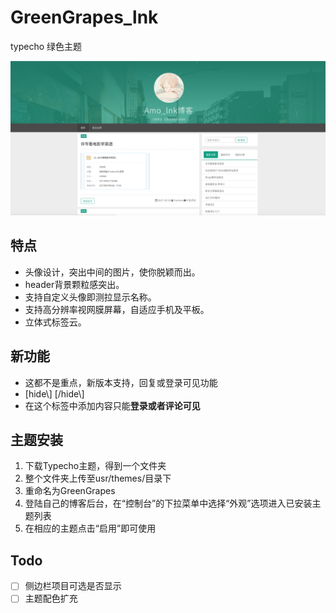 # GreenGrapes_lnk
typecho 绿色主题

![image](https://raw.githubusercontent.com/LarryFranken/GreenGrapes_lnk/master/screenshot.png)

## 特点
* 头像设计，突出中间的图片，使你脱颖而出。
* header背景颗粒感突出。
* 支持自定义头像即测拉显示名称。
* 支持高分辨率视网膜屏幕，自适应手机及平板。
* 立体式标签云。
## 新功能
* 这都不是重点，新版本支持，回复或登录可见功能
* [hide\\]  [\/hide\\]
* 在这个标签中添加内容只能**登录或者评论可见**
## 主题安装
1. 下载Typecho主题，得到一个文件夹
2. 整个文件夹上传至usr/themes/目录下
3. 重命名为GreenGrapes
4. 登陆自己的博客后台，在“控制台”的下拉菜单中选择“外观”选项进入已安装主题列表
5. 在相应的主题点击“启用”即可使用

## Todo
- [ ] 侧边栏项目可选是否显示
- [ ] 主题配色扩充
